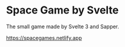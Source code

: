 # Space Game by Svelte 
The small game made by Svelte 3 and Sapper.

https://spacegames.netlify.app

